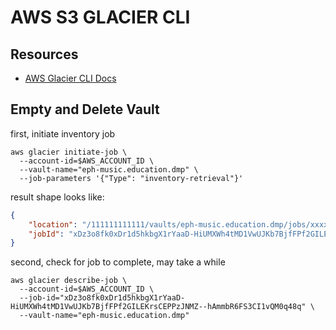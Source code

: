 # AWS S3 GLACIER CLI

## Resources
- [AWS Glacier CLI Docs](https://docs.aws.amazon.com/cli/latest/reference/glacier/index.html#cli-aws-glacier)

## Empty and Delete Vault
first, initiate inventory job

```console
aws glacier initiate-job \
  --account-id=$AWS_ACCOUNT_ID \
  --vault-name="eph-music.education.dmp" \
  --job-parameters '{"Type": "inventory-retrieval"}'
```

result shape looks like:
```json
{
    "location": "/111111111111/vaults/eph-music.education.dmp/jobs/xxxxxxxxxxxxxxxxxxxxxxxxxx-iiiiiiiiiiiiiiiiiiiiiiiiiiiiiiiiiiiiiiiiii--qqqqqqqqqqqqqqqqqqqqq",
    "jobId": "xDz3o8fk0xDr1d5hkbgX1rYaaD-HiUMXWh4tMD1VwUJKb7BjfFPf2GILEKrsCEPPzJNMZ--hAmmbR6FS3CI1vQM0q48q"
}
```

second, check for job to complete, may take a while

```console
aws glacier describe-job \
  --account-id=$AWS_ACCOUNT_ID \
  --job-id="xDz3o8fk0xDr1d5hkbgX1rYaaD-HiUMXWh4tMD1VwUJKb7BjfFPf2GILEKrsCEPPzJNMZ--hAmmbR6FS3CI1vQM0q48q" \
  --vault-name="eph-music.education.dmp" 
```